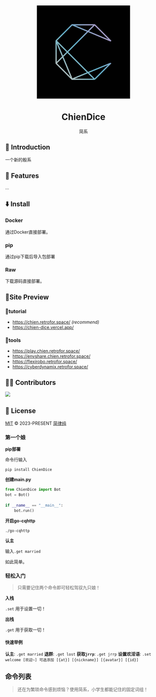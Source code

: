 
<p align="center"><img width="300" src="image/readme/1681811270177.png"></p>

<h1 align="center">
  ChienDice
</h1>

<p align="center">
简系
</p>

## 📘 Introduction

一个新的骰系

## 🚀 Features

...

## ⬇️ Install

### Docker

通过Docker直接部署。

### pip

通过pip下载后导入包部署

### Raw

下载源码直接部署。

## 🌈Site Preview

### 📌tutorial

- <https://chien.retrofor.space/> _(recommend)_
- <https://chien-dice.vercel.app/>

### 📌tools

- <https://play.chien.retrofor.space/>
- <https://envshare.chien.retrofor.space/>
- <https://flexirobo.retrofor.space/>
- <https://cyberdynamix.retrofor.space/>
  
## 👨‍🚀 Contributors

<a href="https://github.com/retrofor/ChienDice/graphs/contributors">
  <img width="50" src="https://contrib.rocks/image?repo=retrofor/ChienDice" />
</a>

## 📄 License

[MIT](https://github.com/retrofor/ChienDice/blob/main/LICENSE) © 2023-PRESENT [简律纯](https://github.com/HsiangNianian)






### 第一个娘

**pip部署**

命令行输入

``` shell
pip install ChienDice
```

**创建main.py**

``` py
from ChienDice import Bot
bot = Bot()

if __name__ == "__main__":
    bot.run()
```

**开启go-cqhttp**

``` shell
./go-cqhttp
```

**认主**

输入`.get married`

如此简单。


### 轻松入门

> 只需要记住两个命令即可轻松驾驭九只娘！

**入栈**

`.set` 用于设置一切！

**出栈**

`.get` 用于获取一切！

#### 快速举例

**认主**: `.get married`
**退群**: `.get lost`
**获取`jrrp`**: `.get jrrp`
**设置欢淫语**: `.set welcome [欢迎~] 可选添加 [{at}] [{nickname}] [{avatar}] [{id}]`

## 命令列表

> 还在为繁琐命令感到烦恼？使用简系，小学生都能记住的固定词组！
